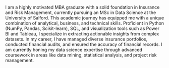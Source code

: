 I am a highly motivated MBA graduate with a solid foundation in Insurance and Risk Management, currently pursuing an MSc in Data Science at the University of Salford. This academic journey has equipped me with a unique combination of analytical, business, and technical skills. Proficient in Python (NumPy, Pandas, Scikit-learn), SQL, and visualization tools such as Power BI and Tableau, I specialize in extracting actionable insights from complex datasets.
In my career, I have managed diverse insurance portfolios, conducted financial audits, and ensured the accuracy of financial records. I am currently honing my data science expertise through advanced coursework in areas like data mining, statistical analysis, and project risk management.
